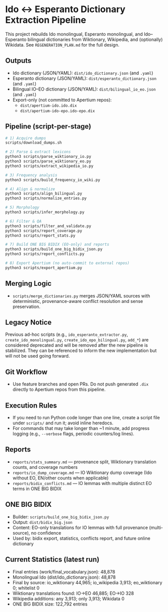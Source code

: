 # Ido ↔ Esperanto Dictionary Extraction Pipeline

This project rebuilds Ido monolingual, Esperanto monolingual, and Ido–Esperanto bilingual dictionaries from Wiktionary, Wikipedia, and (optionally) Wikidata. See `REGENERATION_PLAN.md` for the full design.

## Outputs
- Ido dictionary (JSON/YAML): `dist/ido_dictionary.json` (and `.yaml`)
- Esperanto dictionary (JSON/YAML): `dist/esperanto_dictionary.json` (and `.yaml`)
- Bilingual IO–EO dictionary (JSON/YAML): `dist/bilingual_io_eo.json` (and `.yaml`)
- Export-only (not committed to Apertium repos):
  - `dist/apertium-ido.ido.dix`
  - `dist/apertium-ido-epo.ido-epo.dix`

## Pipeline (script-per-stage)
```bash
# 1) Acquire dumps
scripts/download_dumps.sh

# 2) Parse & extract lexicons
python3 scripts/parse_wiktionary_io.py
python3 scripts/parse_wiktionary_eo.py
python3 scripts/extract_wikipedia_io.py

# 3) Frequency analysis
python3 scripts/build_frequency_io_wiki.py

# 4) Align & normalize
python3 scripts/align_bilingual.py
python3 scripts/normalize_entries.py

# 5) Morphology
python3 scripts/infer_morphology.py

# 6) Filter & QA
python3 scripts/filter_and_validate.py
python3 scripts/report_coverage.py
python3 scripts/report_stats.py

# 7) Build ONE BIG BIDIX (EO-only) and reports
python3 scripts/build_one_big_bidix_json.py
python3 scripts/report_conflicts.py

# 8) Export Apertium (no auto-commit to external repos)
python3 scripts/export_apertium.py
```

## Merging Logic
- `scripts/merge_dictionaries.py` merges JSON/YAML sources with deterministic, provenance-aware conflict resolution and sense preservation.

## Legacy Notice
Previous ad-hoc scripts (e.g., `ido_esperanto_extractor.py`, `create_ido_monolingual.py`, `create_ido_epo_bilingual.py`, `add_*`) are considered deprecated and will be removed after the new pipeline is stabilized. They can be referenced to inform the new implementation but will not be used going forward.

## Git Workflow
- Use feature branches and open PRs. Do not push generated `.dix` directly to Apertium repos from this pipeline.

## Execution Rules
- If you need to run Python code longer than one line, create a script file under `scripts/` and run it; avoid inline heredocs.
- For commands that may take longer than ~1 minute, add progress logging (e.g., `--verbose` flags, periodic counters/log lines).

## Reports
- `reports/stats_summary.md` — provenance split, Wiktionary translation counts, and coverage numbers
- `reports/io_dump_coverage.md` — IO Wiktionary dump coverage (Ido without EO, EN/other counts when applicable)
- `reports/bidix_conflicts.md` — IO lemmas with multiple distinct EO terms in ONE BIG BIDIX

## ONE BIG BIDIX
- Builder: `scripts/build_one_big_bidix_json.py`
- Output: `dist/bidix_big.json`
- Content: EO-only translations for IO lemmas with full provenance (multi-source), no confidence
- Used by: bidix export, statistics, conflicts report, and future online dictionary

## Current Statistics (latest run)
- Final entries (work/final_vocabulary.json): 48,878
- Monolingual Ido (dist/ido_dictionary.json): 48,878
- Final by source: io_wiktionary 44,965; io_wikipedia 3,913; eo_wiktionary 0; whitelist 0
- Wiktionary translations found: IO→EO 46,885; EO→IO 328
- Wikipedia additions: any 3,913; only 3,913; Wikidata 0
- ONE BIG BIDIX size: 122,792 entries